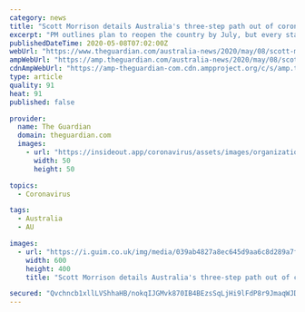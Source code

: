 ```yaml
---
category: news
title: "Scott Morrison details Australia's three-step path out of coronavirus lockdown"
excerpt: "PM outlines plan to reopen the country by July, but every state and territory will have its own timetable"
publishedDateTime: 2020-05-08T07:02:00Z
webUrl: "https://www.theguardian.com/australia-news/2020/may/08/scott-morrison-details-australias-three-step-path-out-of-coronavirus-lockdown"
ampWebUrl: "https://amp.theguardian.com/australia-news/2020/may/08/scott-morrison-details-australias-three-step-path-out-of-coronavirus-lockdown"
cdnAmpWebUrl: "https://amp-theguardian-com.cdn.ampproject.org/c/s/amp.theguardian.com/australia-news/2020/may/08/scott-morrison-details-australias-three-step-path-out-of-coronavirus-lockdown"
type: article
quality: 91
heat: 91
published: false

provider:
  name: The Guardian
  domain: theguardian.com
  images:
    - url: "https://insideout.app/coronavirus/assets/images/organizations/theguardian.com-50x50.jpg"
      width: 50
      height: 50

topics:
  - Coronavirus

tags:
  - Australia
  - AU

images:
  - url: "https://i.guim.co.uk/img/media/039ab4827a8ec645d9aa6c8d289a7f34cbb26a2d/0_0_4704_3135/master/4704.jpg?width=300&quality=45&auto=format&fit=max&dpr=2&s=26a182ed9209446098dccc9186f38bd2"
    width: 600
    height: 400
    title: "Scott Morrison details Australia's three-step path out of coronavirus lockdown"

secured: "Qvchncb1xllLVShhaHB/nokqIJGMvk870IB4BEzsSqLjHi9lFdP8r9JmaqWJDckktxtBOIrFJmmlysJ1g5c9+qY/wszgZOQy0KkNzqUBoeCjlZ0m34RvFWSf6cP9d/jNTYub3wmGMHsmcS8K0pN62CG8liyxSR46rVrak2LtndAUGGFhGZm6xoEsosi7Nu5CznCqcfjdVvSP5VLlHK57E/ghP9mu0GiH9U70r5bKLzUkKBTH5M90DtUpVbpgnTQ/H0swIZMLUtox8RR1SBjZMNY7+/WGtd2c7UYYWAsQuBR6Oz2sAlpavozTlQL5rtA7;sSq3sMvDlrMcEk8wqD+jDQ=="
---
```


